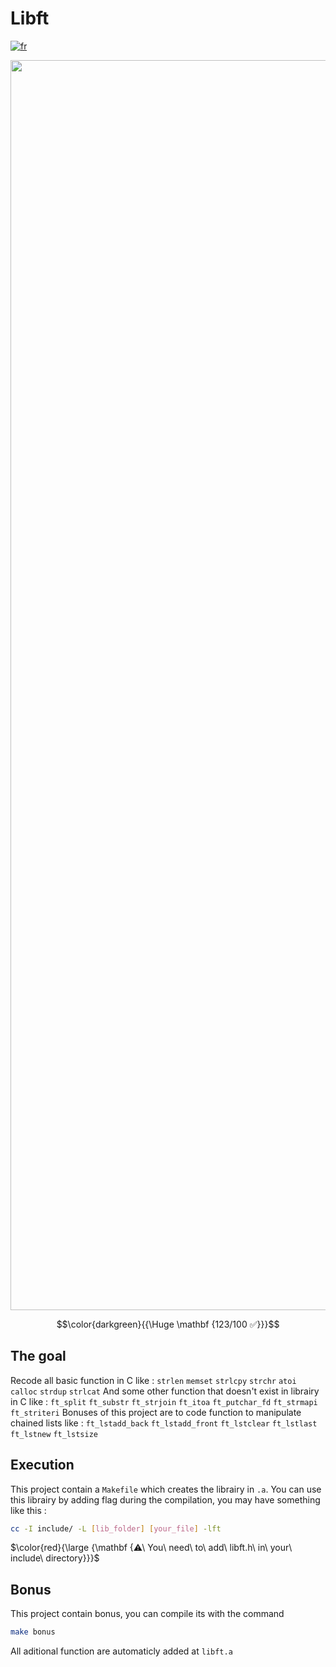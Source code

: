 # Libft

[![fr](https://img.shields.io/badge/Langue-fr-blue)](README.fr.md)


<p align="center"><img src="https://i.imgur.com/UQ00ah6.jpg" alt="drawing" width="2000"/></p>

$$\color{darkgreen}{{\Huge \mathbf {123/100 ✅}}}$$

## The goal

Recode all basic function in C like : 
`strlen` `memset` `strlcpy` `strchr` `atoi` `calloc` `strdup` `strlcat`
And some other function that doesn't exist in librairy in C like : 
`ft_split` `ft_substr` `ft_strjoin` `ft_itoa` `ft_putchar_fd` `ft_strmapi` `ft_striteri`
Bonuses of this project are to code function to manipulate chained lists like : 
`ft_lstadd_back` `ft_lstadd_front` `ft_lstclear` `ft_lstlast` `ft_lstnew` `ft_lstsize`

## Execution

This project contain a `Makefile` which creates the librairy in `.a`. 
You can use this librairy by adding flag during the compilation, you may have something like this :
````sh
cc -I include/ -L [lib_folder] [your_file] -lft
````
$\color{red}{\large {\mathbf {⚠\ You\ need\ to\ add\ libft.h\ in\ your\ include\ directory}}}$

## Bonus

This project contain bonus, you can compile its with the command
````sh
make bonus
````
All aditional function are automaticly added at `libft.a`
